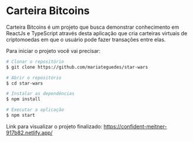 # Carteira Bitcoins

Carteira Bitcoins é um projeto que busca demonstrar conhecimento em ReactJs e TypeScript através desta aplicação que cria carteiras virtuais de criptomoedas em que o usuário pode fazer transações entre elas.

Para iniciar o projeto você vai precisar:

```bash
# Clonar o repositório
$ git clone https://github.com/mariateguedes/star-wars

# Abrir o repositório
$ cd star-wars

# Instalar as dependências
$ npm install

# Executar a aplicação
$ npm start
```

Link para visualizar o projeto finalizado: https://confident-meitner-917b82.netlify.app/
